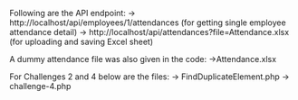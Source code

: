 Following are the API endpoint:
-> http://localhost/api/employees/1/attendances (for getting single employee attendance detail)
-> http://localhost/api/attendances?file=Attendance.xlsx (for uploading and saving Excel sheet)

A dummy attendance file was also given in the code:
->Attendance.xlsx

For Challenges 2 and 4 below are the files:
-> FindDuplicateElement.php
-> challenge-4.php

